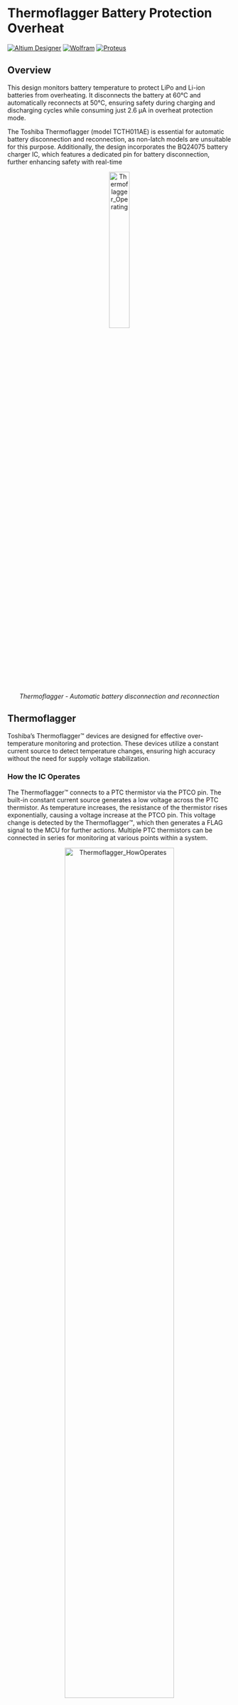 # Thermoflagger Battery Protection Overheat
[![Altium Designer](https://img.shields.io/badge/Altium-24.0-blue.svg)](https://www.altium.com/)
[![Wolfram](https://img.shields.io/badge/Wolfram-12.0-red.svg)](https://www.wolfram.com/)
[![Proteus](https://img.shields.io/badge/Proteus-8.12-green.svg)](https://www.labcenter.com/)

## Overview

This design monitors battery temperature to protect LiPo and Li-ion batteries from overheating. It disconnects the battery at 60°C and automatically reconnects at 50°C, ensuring safety during charging and discharging cycles while consuming just 2.6 µA in overheat protection mode.

The Toshiba Thermoflagger (model TCTH011AE) is essential for automatic battery disconnection and reconnection, as non-latch models are unsuitable for this purpose. Additionally, the design incorporates the BQ24075 battery charger IC, which features a dedicated pin for battery disconnection, further enhancing safety with real-time

<p align="center">
  <img src="https://github.com/user-attachments/assets/10297e67-c70b-46b8-88ec-c31a11e35103" alt="Thermoflagger_Operating" width="30%">
  <br>
  <em>Thermoflagger - Automatic battery disconnection and reconnection </em>
</p>


## Thermoflagger

Toshiba’s Thermoflagger™ devices are designed for effective over-temperature monitoring and protection. These devices utilize a constant current source to detect temperature changes, ensuring high accuracy without the need for supply voltage stabilization.

### How the IC Operates
The Thermoflagger™ connects to a PTC thermistor via the PTCO pin. The built-in constant current source generates a low voltage across the PTC thermistor. As temperature increases, the resistance of the thermistor rises exponentially, causing a voltage increase at the PTCO pin. This voltage change is detected by the Thermoflagger™, which then generates a FLAG signal to the MCU for further actions. Multiple PTC thermistors can be connected in series for monitoring at various points within a system.

<p align="center">
  <img src="https://github.com/user-attachments/assets/63a7a22c-dd93-4368-9ddf-7ac18f51dbc4" alt="Thermoflagger_HowOperates" width="70%">
  <br>
  <em>How the Thermoflagger Operates</em>
</p>

### Features
- **High accuracy:** No supply voltage stabilization required.
- **Current source for temperature detection:** Efficient and reliable.

### Overheat Detection
The Thermoflagger™ provides a warning signal upon detecting a change in resistance in the PTC thermistor, indicating potential overheat conditions.

## BQ24075 Overview
The BQ24075 is part of the BQ2407x series of integrated Li-Ion linear chargers and system power path management devices, specifically designed for space-limited portable applications.

This device features **Battery Disconnect Function** with a SYSOFF input, ensuring that the battery can be disconnected safely when needed.

<p align="center">
  <img src="https://github.com/user-attachments/assets/3c1be43d-2115-4970-a679-217d54297f0e" alt="BQ24075_Circuit" width="45%">
  <br>
  <em>BQ24075 - Typical Application Circuit</em>
</p>

### Key Features
- **Dynamic Power Path Management (DPPM):** Allows the system to power while simultaneously and independently charging the battery.
- **Up to 1.5-A Charge Current:** Supports a maximum charge current of 1.5 A with a current monitoring output (ISET).
- **Programmable Input Current Limit:** Configurable up to 1.5 A for wall adapters, providing flexibility in charging options.
- **Safety Features:** Includes reverse current, short-circuit, and thermal protection for enhanced reliability.
- **NTC Thermistor Input:** Integrates with NTC thermistors for temperature monitoring, ensuring safe operation during charging cycles.

## Analysis for Adapting the Thermoflagger

### Replacing PTC with NTC
Most PTC thermistors I found have a reference resistance (double of R25) at 80°C or higher. We need a significant difference in resistivity between a normal operating temperature of 25°C and 60°C. Therefore, PTC thermistors are ruled out, leaving us with NTC thermistors as the viable option.

<p align="center">
  <img src="https://github.com/user-attachments/assets/d20d8772-2c4a-4124-bb67-d352f92badf7" alt="double of R25" width="50%">
  <br>
  <em>PTC - Rref(Double of R25)</em>
</p>

**In theory, it is possible to replace PTC thermistors with NTC thermistors**, as the Thermoflagger operates based on a current source and a comparator with a reference of 0.5 V.

<p align="center">
  <img src="https://github.com/user-attachments/assets/0c9cbea9-79ae-4ac6-84d5-5ea60e52d53b" alt="NTC and PTC curves" width="65%">
  <br>
  <em>NTC and PTC curves</em>
</p>

Using a current of 1 µA, the total resistance required is 500 kΩ. We can also place a resistor in series with the NTC to adjust the activation threshold to the desired temperature, in our case, 60°C.


<p align="center">
  <table>
    <tr>
      <td align="center">
        <em>Normal state</em>
        <br>
        <br>
        <img src="https://github.com/user-attachments/assets/7334bba1-d35f-40ae-a5e2-e861aebfc0cf" alt="Thermoflagger_WithNTC_25C" width="90%">
        <br>
        <em>Thermoflagger at 25°C</em>
      </td>
       <td align="center">
        <em>Over temperature state</em>
        <br>
         <br>
        <img src="https://github.com/user-attachments/assets/68b5112b-2c24-479b-a50c-300bfb70c391" alt="Thermoflagger_WithNTC_60C" width="90%">
        <br>
        <em>Thermoflagger at 60°C</em>
      </td>
    </tr>
  </table>
</p>

## Optimizing the Design

To develop an efficient battery protection system that disconnects at 60°C and reconnects after cooling, we must answer the following key questions:
- Which NTC to choose: 470kΩ or 1MΩ?
- Does the beta coefficient of the NTC matter or influence the design significantly?
- What will be the battery disconnect and reconnect temperatures?

### Using the NTCG164QH105HT1
We will use the NTCG164QH105HT1 from TDK in the project, as it is available from Mouser and its datasheet provides reliable specifications:
- Resistance: 1MΩ at 25°C.
- Beta: 4450K.
- [Product link](https://www.mouser.com/ProductDetail/TDK/NTCG164QH105HT1?qs=YdQ7Kj7W0bx%2FBItKU4CZUQ%3D%3D).


## Simulation and Calculations

The first step was to create a project in Wolfram Mathematica to derive formulas and generate graphs. The initial graph plotted the resistance of the NTC against temperature.

<p align="center">
  <img src="https://github.com/user-attachments/assets/4eeb9101-ac19-4f41-bb3b-02a9b928f371" alt="NTCG164QH105HT1" width="50%">
  <br>
  <em>NTC Resistance vs Temperature</em>
</p>

Next, we needed a simulation of a constant current source of 1µA and the NTC. For this, a project in Proteus was sufficient. A resistor in series with the NTC was added to the circuit.

<p align="center">
  <img src="https://github.com/user-attachments/assets/71359565-757a-4c36-bd1c-153b92a2cdb1" alt="ProteusSimul" width="15%">
  <br>
  <em>Proteus Simulation</em>
</p>

With this setup, we could proceed with the calculations to determine the required value of the series resistor (R1) to ensure battery disconnection at 60°C. For this, the voltage drop across the resistor and the NTC needed to be 0.45V. This is because the non-latching version of the Thermoflagger has a hysteresis of 0.1V, meaning the thresholds are at ±0.05V from 0.5V.

```mathematica
(*Parameters*)

R25 = 1000000; (*Resistance at 25°C in ohms*)
beta := 4750; (*Beta coefficient*)

(*Function for the resistance at a temperature T in Kelvin*)
R[T_] := R25*Exp[beta*(1/T - 1/298.15)]

VoltageTH := 0.45;
Current := 1 10^-6

(*Calculate R1*)
R1 = VoltageTH/Current - Round[R[60 + 273.15]]
```
Next, we plotted the voltage across the NTC as a function of temperature. This helps us visualize the cutoff and transition regions of the Thermoflagger, considering the hysteresis.
The Thermoflagger has a hysteresis of 0.1V, with the switching points at ±0.05V from the 0.5V reference. The goal of the graph is to show how the voltage changes with temperature and identify the points where the logic state of the Thermoflagger transitions between high and low.

From this point forward, we will not show any additional code. The full Wolfram Mathematica project, including the formulas and plots, will be available in the repository.

<p align="center">
  <img src="https://github.com/user-attachments/assets/755c1643-cd2c-466e-aed8-752f16b3aad3" alt="GraphNTC_1M" width="50%">
  <br>
  <em>Window Hysterisis Thermoflagger - Voltage vs Temperature</em>
</p>

This configuration gives us a region:
- At 50°C, the NTC and the resistor have a voltage of 0.55V.
- At 60°C, the NTC and the resistor have a voltage of 0.45V.

We have a region of 10°C, this is the temperature difference required to switch between logic states.

### Which Beta is the Best?

Setting the threshold to 0.45V at 60°C:
- What is the best beta coefficient that minimizes the temperature difference (ΔTbeta)?
 
By calculating the difference between the two points where the voltage is 0.55V and 0.45V as Beta varies, we obtain the following graph:

<p align="center">
  <img src="https://github.com/user-attachments/assets/ffc5eacf-10d9-4054-8c50-c40a8da73981" alt="Delta T vs Beta" width="50%">
  <br>
  <em>Delta TBeta vs Beta</em>
</p>

We see that to minimize the difference between the points (ΔTBeta), a beta coefficient of 3242K would give us a temperature range of 9.08°C. This is not a significant difference compared to our NTC with a beta of 4450K, which provides a range of 9.7°C.

Finally, we need to analyze whether all beta values are feasible, given that we have a series resistance (R1). By plotting the value of the resistance \( R1 \) such that at 60°C, the NTC and the resistor have a voltage of 0.45V as beta varies, we obtain the following graph:

<p align="center">
  <img src="https://github.com/user-attachments/assets/e7fc613d-cccc-4d36-89c2-d94ed687ee7e" alt="Resistor R1 vs Beta" width="50%">
  <br>
  <em>Resistor R1 vs Beta</em>
</p>

For Resistance R1 to be positive, there must be a beta greater than 2200 K.

### And NTC with 470 kΩ?

We also need to analyze the same situation for an NTC with a resistance at ambient temperature (25°C) of 470 kΩ and a beta coefficient of 4450K.

<p align="center">
  <table>
    <tr>
      <td align="center">
        <img src="https://github.com/user-attachments/assets/2151c78c-58b1-40a5-ae1a-58aac2ca4817" alt="Delta T vs Beta 470K" width="90%">
        <br>
        <em>Delta TBeta vs Beta</em>
      </td>
       <td align="center">
        <img src="https://github.com/user-attachments/assets/8cf8cc26-2c1a-428b-a55c-de041affad8c" alt="Resistor R1 vs Beta 470K" width="90%">
        <br>
        <em>Resistor R1 vs Beta</em>
      </td>
    </tr>
  </table>
</p>

We observe that with the same beta of 4450K, we obtain an increase in the window size (ΔTBeta), reaching 16.82°C. However, even with the best possible beta, ΔTBeta has a value of 16.5°C. 

This analysis leads us to conclude that the 1M NTC remains the best option for our design.

## Schematics

The schematic is based on the BQ24075 battery charger and the Thermoflagger. In this design, the PCB was intended to test different Thermoflagger models (with Latch, without Latch, Push-Pull, or OpenDrain). Therefore, the PCB includes SMD jumpers, pull-up resistors, a button, and a circuit to invert the digital signal from the Thermoflagger. However, during testing, only the non-Latch, Push-Pull model (TCTH011AE) was required, and there was no need to invert the signal.

To measure current consumption in the overheat protection state, a TH jumper was added to connect a power consumption meter, such as the PPK2 from Nordic. Additionally, LEDs are included as a load, and another indicates when the battery starts charging, alongside a USB connector to power the battery charging.

<p align="center">
  <img src="https://github.com/user-attachments/assets/93a435f7-a561-471e-ac88-7dd894134113" alt="Schematic" width="60%">
  <br>
  <em>Schematic Design</em>
</p>

## 3D Model Design

<p align="center">
  <img src="https://github.com/user-attachments/assets/d2d6192b-42b7-4e67-8d3b-f268655b55dc" alt="Thermoflagger PCB Design Render" width="80%">
  <br>
  <em>Thermoflagger PCB Design Render</em>
</p>

## Current Discharge in Overheat

Using the PPK2, the battery current consumption was measured when the Thermoflagger sends a high logic signal to the SYSOFF pin, disconnecting the battery from the load circuit, which is seen at the BQ24075's output (in this design, a LED that consumes around 0.5 mA).

<p align="center">
  <img src="https://github.com/user-attachments/assets/e607db2f-5f48-4c43-b7df-201ea66388b0" alt="CurrentPPK2" width="80%">
  <br>
  <em>Current Discharge in Overheat with PPK2</em>
</p>

It was observed that the Thermoflagger is the only component consuming current in the overheat state, with an average consumption of approximately 2.2 µA.

## Disconnect Battery During Charging?

When the NTC reaches a high temperature, the BQ24075 disconnects the battery from the load. This disables the device from running on the battery, but it can still function via USB. This means that in an overheat state, the device can only operate with USB power; however, it will not charge the battery as it remains disconnected.

Once it cools down sufficiently, to around 50°C, the Thermoflagger sets the SYSOFF pin to LOW, reconnecting the battery to the system.

<p align="center">
  <img src="https://github.com/user-attachments/assets/acccf5ff-643d-49a2-848b-4c1c3ac2da23" alt="Battery Discconect" width="25%">
  <br>
  <em>Battery Disconnect</em>
</p>

It is shown that the battery charges via USB power with a current of around 600 mA, but when it reaches the overheat state, this drops to 0 mA. It is possible that the battery continues to charge with a current in the range of nanoamperes (nA) or a few microamperes (µA).

